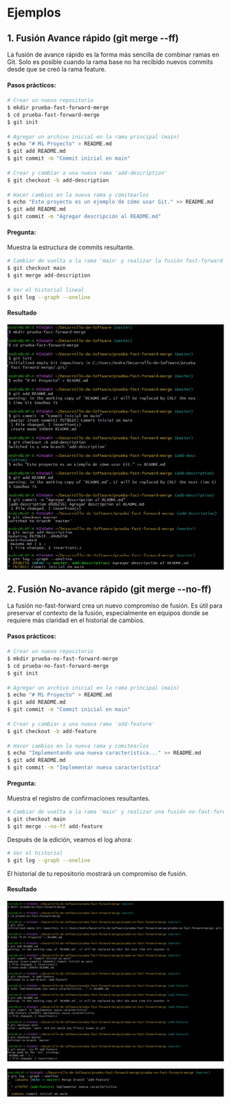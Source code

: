 # Ejemplos
## 1. Fusión Avance rápido (git merge --ff)
La fusión de avance rápido es la forma más sencilla de combinar ramas en Git. Solo es posible cuando la rama base no ha recibido nuevos commits desde que se creó la rama feature.

#### Pasos prácticos:
```bash
# Crear un nuevo repositorio
$ mkdir prueba-fast-forward-merge
$ cd prueba-fast-forward-merge
$ git init

# Agregar un archivo inicial en la rama principal (main)
$ echo "# Mi Proyecto" > README.md
$ git add README.md
$ git commit -m "Commit inicial en main"

# Crear y cambiar a una nueva rama 'add-description'
$ git checkout -b add-description

# Hacer cambios en la nueva rama y comitearlos
$ echo "Este proyecto es un ejemplo de cómo usar Git." >> README.md
$ git add README.md
$ git commit -m "Agregar descripción al README.md"
```
#### Pregunta:
Muestra la estructura de commits resultante.

```bash
# Cambiar de vuelta a la rama 'main' y realizar la fusión fast-forward
$ git checkout main
$ git merge add-description

# Ver el historial lineal
$ git log --graph --oneline
```
#### Resultado
![Uso del comando git log --graph --oneline](imagenes/ejemplo1.jpg)

## 2. Fusión No-avance rápido (git merge --no-ff)
La fusión no-fast-forward crea un nuevo compromiso de fusión. Es útil para preservar el contexto de la fusión, especialmente en equipos donde se requiere más claridad en el historial de cambios.

#### Pasos prácticos:
```bash
# Crear un nuevo repositorio
$ mkdir prueba-no-fast-forward-merge
$ cd prueba-no-fast-forward-merge
$ git init

# Agregar un archivo inicial en la rama principal (main)
$ echo "# Mi Proyecto" > README.md
$ git add README.md
$ git commit -m "Commit inicial en main"

# Crear y cambiar a una nueva rama 'add-feature'
$ git checkout -b add-feature

# Hacer cambios en la nueva rama y comitearlos
$ echo "Implementando una nueva característica..." >> README.md
$ git add README.md
$ git commit -m "Implementar nueva característica"
```
#### Pregunta:
Muestra el registro de confirmaciones resultantes.

```bash
# Cambiar de vuelta a la rama 'main' y realizar una fusión no-fast-forward
$ git checkout main
$ git merge --no-ff add-feature
```
Después de la edición, veamos el log ahora:

```bash
# Ver el historial
$ git log --graph --oneline
```
El historial de tu repositorio mostrará un compromiso de fusión.
#### Resultado

![Uso del comando git log --graph --oneline](imagenes/ejemplo2.1.jpg)

![Uso del comando git log --graph --oneline](imagenes/ejemplo2.2.jpg)


